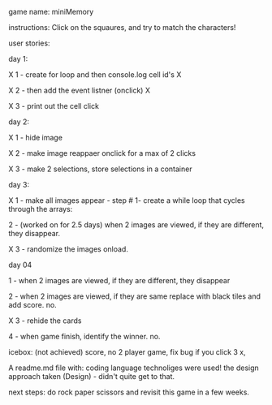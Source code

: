 game name: miniMemory

instructions: Click on the squaures, and try to match the characters!


user stories:

day 1:

X 1 - create for loop and then console.log cell id's X

X 2 - then add the event listner (onclick) X

X 3 - print out the cell click


day 2:

X 1 - hide image

X 2 - make image reappaer onclick for a max of 2 clicks

X 3 - make 2 selections, store selections in a container


day 3:

X 1 -  make all images appear
      - step # 1- create a while loop that cycles through the arrays:

  2 -  (worked on for 2.5 days) when 2 images are viewed, if they are different, they disappear.

X 3 - randomize the images onload.


day 04

1 - when 2 images are viewed, if they are different, they disappear

2 - when 2 images are viewed, if they are same replace with black tiles and add score. no.

X 3 - rehide the cards

4 - when game finish, identify the winner. no.


icebox: (not achieved) score, no 2 player game, fix bug if you click 3 x,


A readme.md file with:
coding language technoliges were used!
the design approach taken (Design) - didn't quite get to that.

next steps:
do rock paper scissors and revisit this game in a few weeks.





